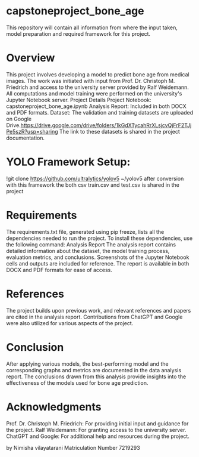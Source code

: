 # capstoneproject_bone_age
This repository will contain all information from where the input taken, model preparation and required framework for this project.
# Overview
This project involves developing a model to predict bone age from medical images. The work was initiated with input from Prof. Dr. Christoph M. Friedrich and access to the university server provided by Ralf Weidemann. All computations and model training were performed on the university's Jupyter Notebook server.
Project Details
Project Notebook: capstoneproject_bone_age.ipynb
Analysis Report: Included in both DOCX and PDF formats.
Dataset: The validation and training datasets are uploaded on Google Drive.https://drive.google.com/drive/folders/1kGdXTycahRrXLsjcvQjFrF2TJjPe5szR?usp=sharing The link to these datasets is shared in the project documentation.
# YOLO Framework Setup:
!git clone https://github.com/ultralytics/yolov5 ~/yolov5
after conversion with this framework the both csv train.csv and test.csv is shared in the project 
# Requirements
The requirements.txt file, generated using pip freeze, lists all the dependencies needed to run the project. To install these dependencies, use the following command:
Analysis Report
The analysis report contains detailed information about the dataset, the model training process, evaluation metrics, and conclusions. Screenshots of the Jupyter Notebook cells and outputs are included for reference. The report is available in both DOCX and PDF formats for ease of access.

# References
The project builds upon previous work, and relevant references and papers are cited in the analysis report. Contributions from ChatGPT and Google were also utilized for various aspects of the project.

# Conclusion
After applying various models, the best-performing model and the corresponding graphs and metrics are documented in the data analysis report. The conclusions drawn from this analysis provide insights into the effectiveness of the models used for bone age prediction.

# Acknowledgments
Prof. Dr. Christoph M. Friedrich: For providing initial input and guidance for the project.
Ralf Weidemann: For granting access to the university server.
ChatGPT and Google: For additional help and resources during the project.






by Nimisha vilayatarani Matriculation Number 7219293
